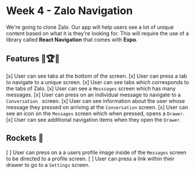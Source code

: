 # Week 4 - Zalo Navigation
We're going to clone Zalo. Our app will help users see a lot of unique content based on what it is they're looking for. This will require the use of a library called **React Navigation** that comes with **Expo**.

## Features 🥇🏆💯
[x] User can see tabs at the bottom of the screen.
[x] User can press a tab to navigate to a unique screen.
[x] User can see tabs which corresponds to the tabs of Zalo.
[x] User can see a `Messsages` screen which has many messages.
[x] User can press on an individual message to navigate to a `Conversation ` screen.
[x] User can see information about the user whose message they pressed on arriving at the `Conversation` screen.
[x] User can see an icon on the `Messages` screen which when pressed, opens a `Drawer`.
[x] User can see additional navigation items when they open the `Drawer`.

## Rockets 🚀
[ ] User can press on a a users profile image inside of the `Messages` screen to be directed to a profile screen.
[ ] User can press a link within their drawer to go to a `Settings` screen.
